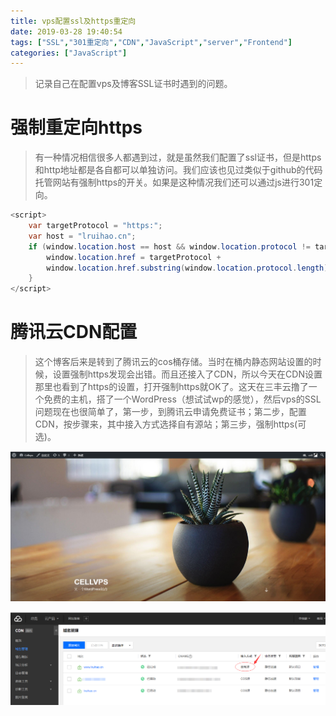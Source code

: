 ```yaml
---
title: vps配置ssl及https重定向
date: 2019-03-28 19:40:54
tags: ["SSL","301重定向","CDN","JavaScript","server","Frontend"]
categories: ["JavaScript"]
---
```


> 记录自己在配置vps及博客SSL证书时遇到的问题。

<!--more-->

# 强制重定向https
> 有一种情况相信很多人都遇到过，就是虽然我们配置了ssl证书，但是https和http地址都是各自都可以单独访问。我们应该也见过类似于github的代码托管网站有强制https的开关。如果是这种情况我们还可以通过js进行301定向。

```java http2https
<script>
	var targetProtocol = "https:";
	var host = "lruihao.cn";
	if (window.location.host == host && window.location.protocol != targetProtocol){
 		window.location.href = targetProtocol +
  		window.location.href.substring(window.location.protocol.length);
    }
</script>
```

# 腾讯云CDN配置
> 这个博客后来是转到了腾讯云的cos桶存储。当时在桶内静态网站设置的时候，设置强制https发现会出错。而且还接入了CDN，所以今天在CDN设置那里也看到了https的设置，打开强制https就OK了。这天在三丰云撸了一个免费的主机，搭了一个WordPress（想试试wp的感觉），然后vps的SSL问题现在也很简单了，第一步，到腾讯云申请免费证书；第二步，配置CDN，按步骤来，其中接入方式选择自有源站；第三步，强制https(可选)。

![Cellvps--WordPress](images/1.png)

![CDN域名管理](images/2.png)
